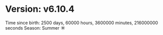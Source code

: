 # Version: v6.10.4
Time since birth: 2500 days, 60000 hours, 3600000 minutes, 216000000 seconds
Season: Summer ☀️
